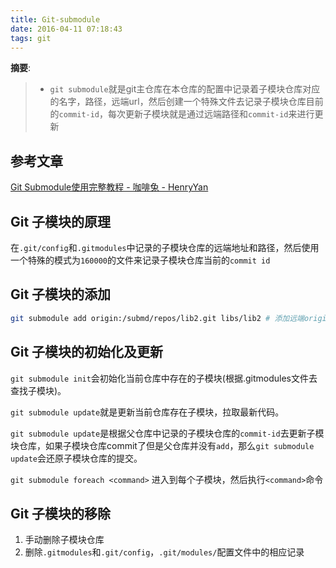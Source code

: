 ```yaml
---
title: Git-submodule
date: 2016-04-11 07:18:43
tags: git
---
```


__摘要__:

> + `git submodule`就是git主仓库在本仓库的配置中记录着子模块仓库对应的名字，路径，远端url，然后创建一个特殊文件去记录子模块仓库目前的`commit-id`，每次更新子模块就是通过远端路径和`commit-id`来进行更新

<!-- more -->
## 参考文章
[Git Submodule使用完整教程 - 咖啡兔 - HenryYan](http://www.kafeitu.me/git/2012/03/27/git-submodule.html)

## Git 子模块的原理

在`.git/config`和`.gitmodules`中记录的子模块仓库的远端地址和路径，然后使用一个特殊的模式为`160000`的文件来记录子模块仓库当前的`commit id`

## Git 子模块的添加

```sh
git submodule add origin:/submd/repos/lib2.git libs/lib2 # 添加远端origin上的仓库lib2到当前仓库的libs/lib2位置
```

## Git 子模块的初始化及更新

`git submodule init`会初始化当前仓库中存在的子模块(根据.gitmodules文件去查找子模块)。

`git submodule update`就是更新当前仓库存在子模块，拉取最新代码。

`git submodule update`是根据父仓库中记录的子模块仓库的`commit-id`去更新子模块仓库，如果子模块仓库commit了但是父仓库并没有`add`，那么`git submodule update`会还原子模块仓库的提交。

`git submodule foreach <command>` 进入到每个子模块，然后执行`<command>`命令

## Git 子模块的移除

1. 手动删除子模块仓库
2. 删除`.gitmodules`和`.git/config`，`.git/modules/`配置文件中的相应记录
